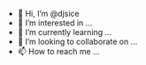 - 👋 Hi, I’m @djsice
- 👀 I’m interested in ...
- 🌱 I’m currently learning ...
- 💞️ I’m looking to collaborate on ...
- 📫 How to reach me ...

<!---
djsice/djsice is a ✨ special ✨ repository because its `README.md` (this file) appears on your GitHub profile.
You can click the Preview link to take a look at your changes.
--->
